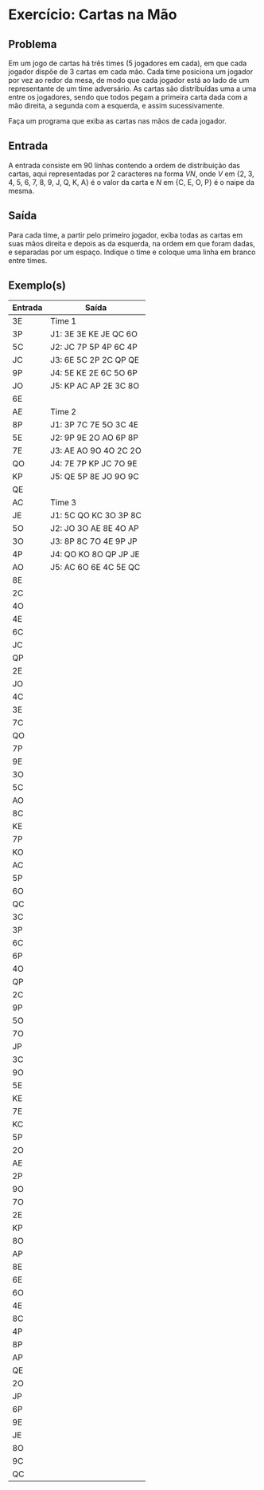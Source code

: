 Exercício: Cartas na Mão
========================


Problema
--------

Em um jogo de cartas há três times (5 jogadores em cada), em que cada jogador dispõe de 3 cartas em cada mão. Cada time posiciona um jogador por vez ao redor da mesa, de modo que cada jogador está ao lado de um representante de um time adversário. As cartas são distribuídas uma a uma entre os jogadores, sendo que todos pegam a primeira carta dada com a mão direita, a segunda com a esquerda, e assim sucessivamente.

Faça um programa que exiba as cartas nas mãos de cada jogador.


Entrada
-------

A entrada consiste em 90 linhas contendo a ordem de distribuição das cartas, aqui representadas por 2 caracteres na forma _VN_, onde _V_ em {2, 3, 4, 5, 6, 7, 8, 9, J, Q, K, A} é o valor da carta e _N_ em {C, E, O, P} é o naipe da mesma.


Saída
-----

Para cada time, a partir pelo primeiro jogador, exiba todas as cartas em suas mãos direita e depois as da esquerda, na ordem em que foram dadas, e separadas por um espaço. Indique o time e coloque uma linha em branco entre times.


Exemplo(s)
----------

| Entrada | Saída                 |
|---------|-----------------------|
| 3E      | Time 1                |
| 3P      | J1: 3E 3E KE JE QC 6O |
| 5C      | J2: JC 7P 5P 4P 6C 4P |
| JC      | J3: 6E 5C 2P 2C QP QE |
| 9P      | J4: 5E KE 2E 6C 5O 6P |
| JO      | J5: KP AC AP 2E 3C 8O |
| 6E      |                       |
| AE      | Time 2                |
| 8P      | J1: 3P 7C 7E 5O 3C 4E |
| 5E      | J2: 9P 9E 2O AO 6P 8P |
| 7E      | J3: AE AO 9O 4O 2C 2O |
| QO      | J4: 7E 7P KP JC 7O 9E |
| KP      | J5: QE 5P 8E JO 9O 9C |
| QE      |                       |
| AC      | Time 3                |
| JE      | J1: 5C QO KC 3O 3P 8C |
| 5O      | J2: JO 3O AE 8E 4O AP |
| 3O      | J3: 8P 8C 7O 4E 9P JP |
| 4P      | J4: QO KO 8O QP JP JE |
| AO      | J5: AC 6O 6E 4C 5E QC |
| 8E      |                       |
| 2C      |                       |
| 4O      |                       |
| 4E      |                       |
| 6C      |                       |
| JC      |                       |
| QP      |                       |
| 2E      |                       |
| JO      |                       |
| 4C      |                       |
| 3E      |                       |
| 7C      |                       |
| QO      |                       |
| 7P      |                       |
| 9E      |                       |
| 3O      |                       |
| 5C      |                       |
| AO      |                       |
| 8C      |                       |
| KE      |                       |
| 7P      |                       |
| KO      |                       |
| AC      |                       |
| 5P      |                       |
| 6O      |                       |
| QC      |                       |
| 3C      |                       |
| 3P      |                       |
| 6C      |                       |
| 6P      |                       |
| 4O      |                       |
| QP      |                       |
| 2C      |                       |
| 9P      |                       |
| 5O      |                       |
| 7O      |                       |
| JP      |                       |
| 3C      |                       |
| 9O      |                       |
| 5E      |                       |
| KE      |                       |
| 7E      |                       |
| KC      |                       |
| 5P      |                       |
| 2O      |                       |
| AE      |                       |
| 2P      |                       |
| 9O      |                       |
| 7O      |                       |
| 2E      |                       |
| KP      |                       |
| 8O      |                       |
| AP      |                       |
| 8E      |                       |
| 6E      |                       |
| 6O      |                       |
| 4E      |                       |
| 8C      |                       |
| 4P      |                       |
| 8P      |                       |
| AP      |                       |
| QE      |                       |
| 2O      |                       |
| JP      |                       |
| 6P      |                       |
| 9E      |                       |
| JE      |                       |
| 8O      |                       |
| 9C      |                       |
| QC      |                       |
